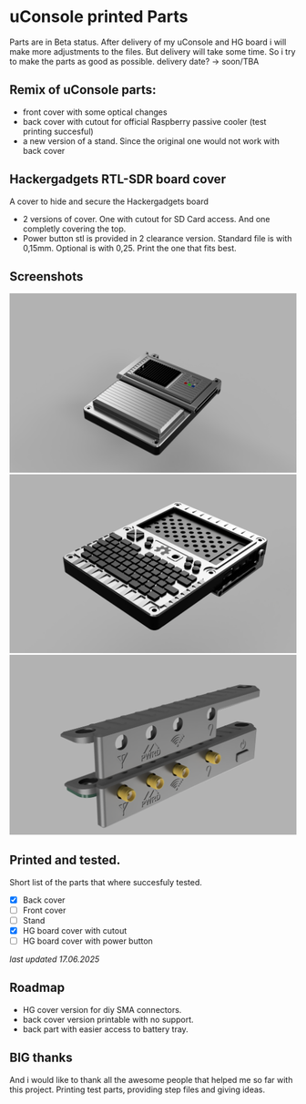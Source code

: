 
# uConsole printed Parts

Parts are in Beta status. 
After delivery of my uConsole and HG board i will make more adjustments to the files. But delivery will take some time. So i try to make the parts as good as possible. delivery date? -> soon/TBA 

## Remix of uConsole parts:
- front cover with some optical changes
- back cover with cutout for official Raspberry passive cooler (test printing succesful)
- a new version of a stand. Since the original one would not work with back cover 

## Hackergadgets RTL-SDR board cover
A cover to hide and secure the Hackergadgets board
- 2 versions of cover. One with cutout for SD Card access. And one completly covering the top. 
- Power button stl is provided in 2 clearance version. Standard file is with 0,15mm. Optional is with 0,25. Print the one that fits best.


## Screenshots

![Frontrender](/Render/Render_back.png)
![Backrender](/Render/Render_front.png)
![HG board cover](/Render/HG_Cover.png)

## Printed and tested. 
Short list of the parts that where succesfuly tested.
- [x] Back cover
- [ ] Front cover
- [ ] Stand
- [X] HG board cover with cutout
- [ ] HG board cover with power button
 
_last updated 17.06.2025_

## Roadmap

- HG cover version for diy SMA connectors.
- back cover version printable with no support. 
- back part with easier access to battery tray.


## BIG thanks

And i would like to thank all the awesome people that helped me so far with this project. 
Printing test parts, providing step files and giving ideas.


